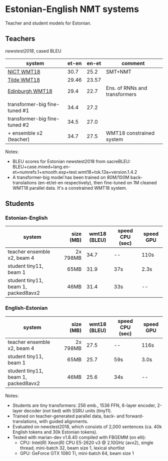 # Estonian-English NMT systems

Teacher and student models for Estonian.


## Teachers

_newstest2018_, cased BLEU

| system | et-en | en-et | comment |
|--------|-------|-------|---------|
| [NICT WMT18](http://www.statmt.org/wmt18/pdf/WMT046.pdf)      | 30.7  | 25.2  | SMT+NMT
| [Tilde WMT18](http://www.statmt.org/wmt18/pdf/WMT050.pdf)     | 29.46 | 23.57 |
| [Edinburgh WMT18](http://www.statmt.org/wmt18/pdf/WMT039.pdf) | 29.4  | 22.7  | Ens. of RNNs and transformers
||||
| transformer-big fine-tuned #1                                 | 34.4  | 27.2  |
| transformer-big fine-tuned #2                                 | 34.5  | 27.0  |
| + ensemble x2 (teacher)                                       | 34.7  | 27.5  | WMT18 constrained system


Notes:

* BLEU scores for Estonian newstest2018 from sacreBLEU:
  BLEU+case.mixed+lang.en-et+numrefs.1+smooth.exp+test.wmt18+tok.13a+version.1.4.2
* A transformer-big model has been trained on 80M/100M back-translations
  (en-et/et-en respectively), then fine-tuned on 1M cleaned WMT18 parallel data.
  It's a constrained WMT18 system.


## Students


### Estonian-English

| system | size (MB) | wmt18 (BLEU) | speed CPU (sec) | speed GPU |
|--------|----------:|--------------|-----------------|-----------|
| teacher ensemble x2, beam 4         | 2x 798MB | 34.7  | --  | 110s |
| student tiny11, beam 1              |     65MB | 31.9  | 37s | 2.3s |
| student tiny11, beam 1, packed8avx2 |     46MB | 31.4  | 33s | --   |


### English-Estonian

| system | size (MB) | wmt18 (BLEU) | speed CPU (sec) | speed GPU |
|--------|----------:|--------------|-----------------|-----------|
| teacher ensemble x2, beam 4         | 2x 798MB | 27.5  | --  | 116s |
| student tiny11, beam 1              |     65MB | 25.7  | 59s | 3.0s |
| student tiny11, beam 1, packed8avx2 |     46MB | 25.6  | 34s | --   |


Notes:

* Students are tiny transformers: 256 emb., 1536 FFN, 6-layer encoder, 2-layer
  decoder (not tied) with SSRU units (tiny11).
* Trained on teacher-generated parallel data, back- and forward-translations,
  with guided alignments.
* Evaluated on newstest2018, which consists of 2,000 sentences (ca. 40k English
  tokens and 30k Estonian tokens).
* Tested with marian-dev v1.8.40 compiled with FBGEMM (on elli):
  * CPU: Intel(R) Xeon(R) CPU E5-2620 v3 @ 2.10GHz (avx2), single thread,
    mini-batch 32, beam size 1, lexical shortlist
  * GPU: GeForce GTX 1080 Ti, mini-batch 64, beam size 1

